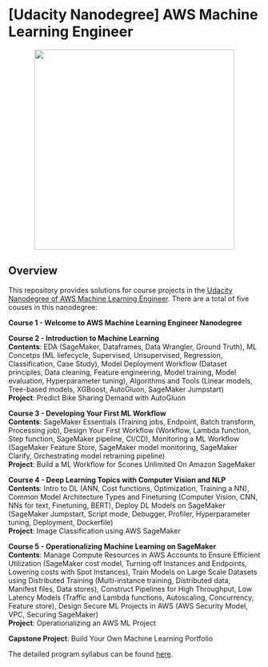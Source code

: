 # [Udacity Nanodegree] AWS Machine Learning Engineer
<div align="center">
    <img src="https://cdn.sanity.io/images/tlr8oxjg/production/c57419dd851c5bc1d60a8c4d4e52e2f85367fdac-1456x816.png" height=400"/>
</div>

## Overview
This repository provides solutions for course projects in the [Udacity Nanodegree of AWS Machine Learning Engineer](https://www.udacity.com/course/aws-machine-learning-engineer-nanodegree--nd189). There are a total of five couses in this nanodegree:

__Course 1 - Welcome to AWS Machine Learning Engineer Nanodegree__

__Course 2 - Introduction to Machine Learning__ \
__Contents__: EDA (SageMaker, Dataframes, Data Wrangler, Ground Truth), ML Concetps (ML liefecycle, Supervised, Unsupervised, Regression, Classification, Case Study), Model Deployment Workflow (Dataset principles, Data cleaning, Feature engineering, Model training, Model evaluation, Hyperparameter tuning), Algorithms and Tools (Linear models, Tree-based models, XGBoost, AutoGluon, SageMaker Jumpstart) \
__Project__: Predict Bike Sharing Demand with AutoGluon

__Course 3 - Developing Your First ML Workflow__ \
__Contents__: SageMaker Essentials (Training jobs, Endpoint, Batch transform, Processing job), Design Your First Workflow (Workflow, Lambda function, Step function, SageMaker pipeline, CI/CD), Monitoring a ML Workflow (SageMaker Feature Store, SageMaker model monitoring, SageMaker Clarify, Orchestrating model retraining pipeline) \
__Project__: Build a ML Workflow for Scones Unlimited On Amazon SageMaker

__Course 4 - Deep Learning Topics with Computer Vision and NLP__ \
__Contents__: Intro to DL (ANN, Cost functions, Optimization, Training a NN), Common Model Architecture Types and Finetuning (Computer Vision, CNN, NNs for text, Finetuning, BERT), Deploy DL Models on SageMaker (SageMaker Jumpstart, Script mode, Debugger, Profiler, Hyperparameter tuning, Deployment, Dockerfile) \
__Project__: Image Classification using AWS SageMaker

__Course 5 - Operationalizing Machine Learning on SageMaker__ \
__Contents__: Manage Compute Resources in AWS Accounts to Ensure Efficient Utilization (SageMaker cost model, Turning off Instances and Endpoints, Lowering costs with Spot Instances), Train Models on Large Scale Datasets using Distributed Training (Multi-instance training, Distributed data, Manifest files, Data stores), Construct Pipelines for High Throughput, Low Latency Models (Traffic and Lambda functions, Autoscaling, Concurrency, Feature store), Design Secure ML Projects in AWS (AWS Security Model, VPC, Securing SageMaker) \
__Project__: Operationalizing an AWS ML Project

__Capstone Project__: Build Your Own Machine Learning Portfolio

The detailed program syllabus can be found [here](Program_Syllabus.pdf).